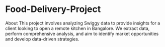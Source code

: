 # Food-Delivery-Project
About This project involves analyzing Swiggy data to provide insights for a client looking to open a remote kitchen in Bangalore. We extract data, perform comprehensive analysis, and aim to identify market opportunities and develop data-driven strategies.
